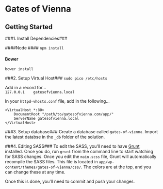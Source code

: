 Gates of Vienna
==========

## Getting Started ##
###1. Install Dependencies###

####Node  ####
```npm install```

#### Bower  ####
```bower install```


###2. Setup Virtual Host###
```sudo pico /etc/hosts```  

Add in a record for...  
```127.0.0.1    gatesofvienna.local```

In your ```httpd-vhosts.conf``` file, add in the following...  
```
<VirtualHost *:80>
    DocumentRoot "/path/to/gatesofvienna.com/app/"
    ServerName gatesofvienna.local
</VirtualHost>
```


###3. Setup database###
Create a database called ```gates-of-vienna```. Import the latest databse in the ```_db``` folder of the solution.


###4. Editing SASS###
To edit the SASS, you'll need to have [Grunt](http://gruntjs.com/) installed. Once you do, run `grunt` from the command line to start watching for SASS changes. Once you edit the `main.scss` file, Grunt will automatically recompile the SASS files. This file is located in `app/wp-content/themes/gates-of-vienna/css/`. The colors are at the top, and you can change these at any time.

Once this is done, you'll need to commit and push your changes.
